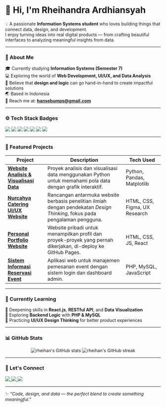 # 👋 Hi, I'm Rheihandra Ardhiansyah  

💡 A passionate **Information Systems student** who loves building things that connect data, design, and development.  
I enjoy turning ideas into real digital products — from crafting beautiful interfaces to analyzing meaningful insights from data.  

---

### 🧭 About Me  

🎓 Currently studying **Information Systems (Semester 7)**  
💻 Exploring the world of **Web Development, UI/UX, and Data Analysis**  
🧠 Believe that **design and logic** can go hand-in-hand to create impactful solutions  
🌏 Based in Indonesia  
📧 Reach me at: **hansebumps@gmail.com**   

---

### ⚙️ Tech Stack Badges  

<p align="left">
  <!-- Frontend -->
  <img src="https://img.shields.io/badge/HTML5-E34F26?style=for-the-badge&logo=html5&logoColor=white" />
  <img src="https://img.shields.io/badge/CSS3-1572B6?style=for-the-badge&logo=css3&logoColor=white" />
  <img src="https://img.shields.io/badge/JavaScript-F7DF1E?style=for-the-badge&logo=javascript&logoColor=black" />
  <img src="https://img.shields.io/badge/React-61DAFB?style=for-the-badge&logo=react&logoColor=black" />
  
  <!-- Backend -->
  <img src="https://img.shields.io/badge/PHP-777BB4?style=for-the-badge&logo=php&logoColor=white" />
  <img src="https://img.shields.io/badge/MySQL-4479A1?style=for-the-badge&logo=mysql&logoColor=white" />
  
  <!-- Data & Scripting -->
  <img src="https://img.shields.io/badge/Python-3776AB?style=for-the-badge&logo=python&logoColor=white" />
</p>

---

### 🚀 Featured Projects  

| Project | Description | Tech Used |
|----------|--------------|-----------|
| [**Website Analisis & Visualisasi Data**](https://github.com/rheihan/analisis-data) | Proyek analisis dan visualisasi data menggunakan Python untuk memahami pola data dengan grafik interaktif. | Python, Pandas, Matplotlib |
| [**Nurcahya Catering UI/UX Website**](https://github.com/rheihan/nurcahya-catering) | Rancangan antarmuka website berbasis penelitian ilmiah dengan pendekatan *Design Thinking*, fokus pada pengalaman pengguna. | HTML, CSS, Figma, UX Research |
| [**Personal Portfolio Website**](https://github.com/rheihan/portfolio) | Website pribadi untuk menampilkan profil dan proyek-proyek yang pernah dikerjakan, di-deploy ke GitHub Pages. | HTML, CSS, JS, React |
| [**Sistem Informasi Reservasi Event**](https://github.com/rheihan/event-system) | Aplikasi web untuk manajemen pemesanan event dengan sistem login dan dashboard admin. | PHP, MySQL, JavaScript |

---

### 🌱 Currently Learning  

🔹 Deepening skills in **React.js**, **RESTful API**, and **Data Visualization**  
🔹 Exploring **Backend Logic** with **PHP & MySQL**  
🔹 Practicing **UI/UX Design Thinking** for better product experiences  

---

### 📊 GitHub Stats  

<p align="center">
  <img src="https://github-readme-stats.vercel.app/api?username=rheihan&show_icons=true&theme=radical" alt="rheihan's GitHub stats" />
  <img src="https://github-readme-streak-stats.herokuapp.com/?user=rheihan&theme=radical" alt="rheihan's GitHub streak" />
</p>

---

### 🤝 Let's Connect  

<p align="left">
  <a href="https://www.linkedin.com/in/rheihan/" target="_blank">
    <img src="https://img.shields.io/badge/LinkedIn-0077B5?style=for-the-badge&logo=linkedin&logoColor=white" />
  </a>
  <a href="mailto:rheihan@example.com">
    <img src="https://img.shields.io/badge/Email-D14836?style=for-the-badge&logo=gmail&logoColor=white" />
  </a>
  <a href="https://github.com/rheihan">
    <img src="https://img.shields.io/badge/GitHub-100000?style=for-the-badge&logo=github&logoColor=white" />
  </a>
</p>

---

✨ _“Code, design, and data — the perfect blend to create something meaningful.”_  
